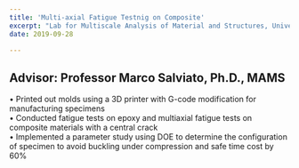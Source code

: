 ```yaml
---
title: 'Multi-axial Fatigue Testnig on Composite'
excerpt: "Lab for Multiscale Analysis of Material and Structures, University of Washington"
date: 2019-09-28

---
```

Advisor: Professor Marco Salviato, Ph.D., MAMS
---

• Printed out molds using a 3D printer with G-code modification for manufacturing specimens <br/>
• Conducted fatigue tests on epoxy and multiaxial fatigue tests on composite materials with a central crack <br/>
• Implemented a parameter study using DOE to determine the configuration of specimen to avoid buckling under compression and safe time cost by 60% <br/>
